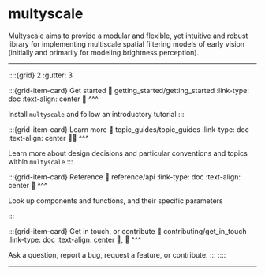# multyscale

Multyscale aims to provide a modular and flexible,
yet intuitive and robust library
for implementing multiscale spatial filtering models of early vision
(initially and primarily for modeling brightness perception).

---

::::{grid} 2
:gutter: 3

:::{grid-item-card} Get started
:link: getting_started/getting_started
:link-type: doc
:text-align: center
🏃
^^^

Install `multyscale`
and follow an introductory tutorial
:::

:::{grid-item-card} Learn more
:link: topic_guides/topic_guides
:link-type: doc
:text-align: center
🧑‍🏫
^^^

Learn more about design decisions
and particular conventions and topics within `multyscale`
:::

:::{grid-item-card} Reference
:link: reference/api
:link-type: doc
:text-align: center
📑
^^^

Look up components and functions,
and their specific parameters

:::

:::{grid-item-card} Get in touch, or contribute
:link: contributing/get_in_touch
:link-type: doc
:text-align: center
📨, 🎁
^^^

Ask a question,
report a bug,
request a feature,
or contribute.
:::
::::

---